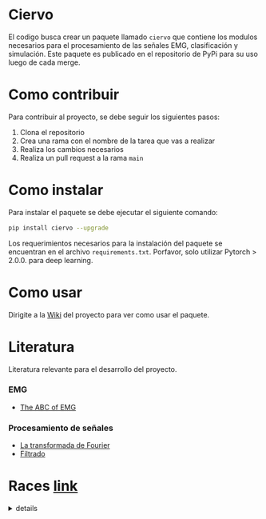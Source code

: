 # Ciervo
El codigo busca crear un paquete llamado `ciervo` que contiene los modulos necesarios para el procesamiento de las señales EMG, clasificación y simulación. Este paquete es publicado en el repositorio de PyPi para su uso luego de cada merge. 


# Como contribuir
Para contribuir al proyecto, se debe seguir los siguientes pasos:
1. Clona el repositorio
2. Crea una rama con el nombre de la tarea que vas a realizar
3. Realiza los cambios necesarios
4. Realiza un pull request a la rama `main`

# Como instalar
Para instalar el paquete se debe ejecutar el siguiente comando:
```bash
pip install ciervo --upgrade
```

Los requerimientos necesarios para la instalación del paquete se encuentran en el archivo `requirements.txt`. Porfavor, solo utilizar Pytorch > 2.0.0. para deep learning. 

# Como usar
Dirigite a la [Wiki](https://github.com/Proyecto-ing-biomed-UC/Ciervo/wiki) del proyecto para ver como usar el paquete. 





# Literatura
Literatura relevante para el desarrollo del proyecto.

### EMG
* [The ABC of EMG](https://www.noraxon.com/wp-content/uploads/2014/12/ABC-EMG-ISBN.pdf)


### Procesamiento de señales
* [La transformada de Fourier](https://youtu.be/spUNpyF58BY?si=TnrIeHloi3mkD0Rk)
* [Filtrado](https://medium.com/analytics-vidhya/how-to-filter-noise-with-a-low-pass-filter-python-885223e5e9b7)


# Races [link](https://cybathlon.ethz.ch/documents/downloads/CYBATHLON%202024/2400318_LEG_EN.pdf)
<details>
<summary> details </summary>


![](assets/race/race1.png)
![](assets/race/race2.png)


</details>




